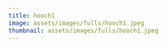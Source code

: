 ```yaml
---
title: hooch1
image: assets/images/fulls/hooch1.jpeg
thumbnail: assets/images/fulls/hooch1.jpeg
---
```

